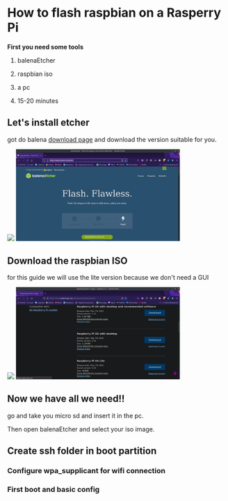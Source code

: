 # How to flash raspbian on a Rasperry Pi

**First you need some tools**

1. balenaEtcher

2. raspbian iso

3. a pc

4. 15-20 minutes



## Let's install etcher

got do balena [download page](https://www.balena.io/etcher/) and download the version suitable for you.

![](/home/rdfilippo/Desktop/Scuola/howToFlashARasp/Screenshot_20211005_092258.png)
<img title="image" src="https://github.com/filippo-ferrando/howToFlashARaspberry/blob/master/Screenshot_20211005_092258.png" alt="" width="377" data-align="center">




## Download the raspbian ISO

for this guide we will use the lite version because we don't need a GUI

![](/home/rdfilippo/Desktop/Scuola/howToFlashARasp/Screenshot_20211005_092632.png)
<img title="image" src="https://github.com/filippo-ferrando/howToFlashARaspberry/blob/master/Screenshot_20211005_092632.png" alt="" width="377" data-align="center">


## Now we have all we need!!

go and take you micro sd and insert it in the pc.

Then open balenaEtcher and select your iso image.



## Create ssh folder in boot partition

### Configure wpa_supplicant for wifi connection

### First boot and basic config
